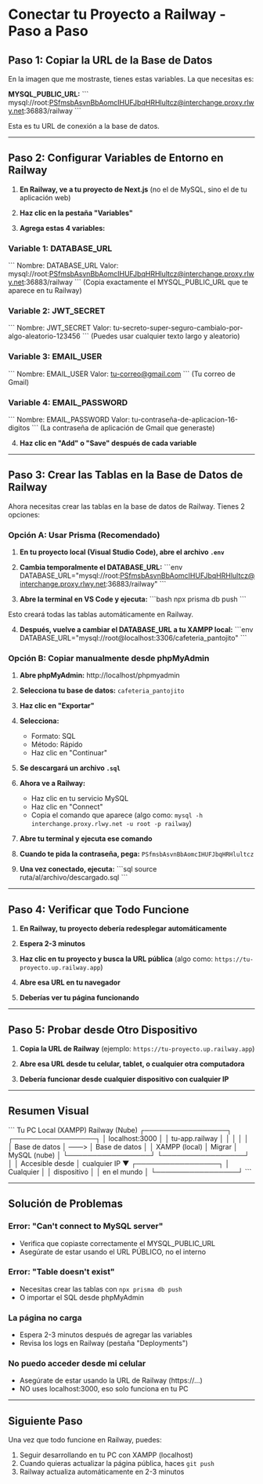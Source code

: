 # Conectar tu Proyecto a Railway - Paso a Paso

## Paso 1: Copiar la URL de la Base de Datos

En la imagen que me mostraste, tienes estas variables. La que necesitas es:

**MYSQL_PUBLIC_URL:**
\`\`\`
mysql://root:PSfmsbAsvnBbAomcIHUFJbqHRHlultcz@interchange.proxy.rlwy.net:36883/railway
\`\`\`

Esta es tu URL de conexión a la base de datos.

---

## Paso 2: Configurar Variables de Entorno en Railway

1. **En Railway, ve a tu proyecto de Next.js** (no el de MySQL, sino el de tu aplicación web)

2. **Haz clic en la pestaña "Variables"**

3. **Agrega estas 4 variables:**

### Variable 1: DATABASE_URL
\`\`\`
Nombre: DATABASE_URL
Valor: mysql://root:PSfmsbAsvnBbAomcIHUFJbqHRHlultcz@interchange.proxy.rlwy.net:36883/railway
\`\`\`
(Copia exactamente el MYSQL_PUBLIC_URL que te aparece en tu Railway)

### Variable 2: JWT_SECRET
\`\`\`
Nombre: JWT_SECRET
Valor: tu-secreto-super-seguro-cambialo-por-algo-aleatorio-123456
\`\`\`
(Puedes usar cualquier texto largo y aleatorio)

### Variable 3: EMAIL_USER
\`\`\`
Nombre: EMAIL_USER
Valor: tu-correo@gmail.com
\`\`\`
(Tu correo de Gmail)

### Variable 4: EMAIL_PASSWORD
\`\`\`
Nombre: EMAIL_PASSWORD
Valor: tu-contraseña-de-aplicacion-16-digitos
\`\`\`
(La contraseña de aplicación de Gmail que generaste)

4. **Haz clic en "Add" o "Save" después de cada variable**

---

## Paso 3: Crear las Tablas en la Base de Datos de Railway

Ahora necesitas crear las tablas en la base de datos de Railway. Tienes 2 opciones:

### Opción A: Usar Prisma (Recomendado)

1. **En tu proyecto local (Visual Studio Code), abre el archivo `.env`**

2. **Cambia temporalmente el DATABASE_URL:**
\`\`\`env
DATABASE_URL="mysql://root:PSfmsbAsvnBbAomcIHUFJbqHRHlultcz@interchange.proxy.rlwy.net:36883/railway"
\`\`\`

3. **Abre la terminal en VS Code y ejecuta:**
\`\`\`bash
npx prisma db push
\`\`\`

Esto creará todas las tablas automáticamente en Railway.

4. **Después, vuelve a cambiar el DATABASE_URL a tu XAMPP local:**
\`\`\`env
DATABASE_URL="mysql://root@localhost:3306/cafeteria_pantojito"
\`\`\`

### Opción B: Copiar manualmente desde phpMyAdmin

1. **Abre phpMyAdmin:** http://localhost/phpmyadmin

2. **Selecciona tu base de datos:** `cafeteria_pantojito`

3. **Haz clic en "Exportar"**

4. **Selecciona:**
   - Formato: SQL
   - Método: Rápido
   - Haz clic en "Continuar"

5. **Se descargará un archivo `.sql`**

6. **Ahora ve a Railway:**
   - Haz clic en tu servicio MySQL
   - Haz clic en "Connect"
   - Copia el comando que aparece (algo como: `mysql -h interchange.proxy.rlwy.net -u root -p railway`)

7. **Abre tu terminal y ejecuta ese comando**

8. **Cuando te pida la contraseña, pega:** `PSfmsbAsvnBbAomcIHUFJbqHRHlultcz`

9. **Una vez conectado, ejecuta:**
\`\`\`sql
source ruta/al/archivo/descargado.sql
\`\`\`

---

## Paso 4: Verificar que Todo Funcione

1. **En Railway, tu proyecto debería redesplegar automáticamente**

2. **Espera 2-3 minutos**

3. **Haz clic en tu proyecto y busca la URL pública** (algo como: `https://tu-proyecto.up.railway.app`)

4. **Abre esa URL en tu navegador**

5. **Deberías ver tu página funcionando**

---

## Paso 5: Probar desde Otro Dispositivo

1. **Copia la URL de Railway** (ejemplo: `https://tu-proyecto.up.railway.app`)

2. **Abre esa URL desde tu celular, tablet, o cualquier otra computadora**

3. **Debería funcionar desde cualquier dispositivo con cualquier IP**

---

## Resumen Visual

\`\`\`
Tu PC Local (XAMPP)          Railway (Nube)
┌─────────────────┐         ┌─────────────────┐
│  localhost:3000 │         │  tu-app.railway │
│                 │         │                 │
│  Base de datos  │  ───>   │  Base de datos  │
│  XAMPP (local)  │ Migrar  │  MySQL (nube)   │
└─────────────────┘         └─────────────────┘
                                    │
                                    │ Accesible desde
                                    │ cualquier IP
                                    ▼
                            ┌─────────────────┐
                            │  Cualquier      │
                            │  dispositivo    │
                            │  en el mundo    │
                            └─────────────────┘
\`\`\`

---

## Solución de Problemas

### Error: "Can't connect to MySQL server"
- Verifica que copiaste correctamente el MYSQL_PUBLIC_URL
- Asegúrate de estar usando el URL PÚBLICO, no el interno

### Error: "Table doesn't exist"
- Necesitas crear las tablas con `npx prisma db push`
- O importar el SQL desde phpMyAdmin

### La página no carga
- Espera 2-3 minutos después de agregar las variables
- Revisa los logs en Railway (pestaña "Deployments")

### No puedo acceder desde mi celular
- Asegúrate de estar usando la URL de Railway (https://...)
- NO uses localhost:3000, eso solo funciona en tu PC

---

## Siguiente Paso

Una vez que todo funcione en Railway, puedes:
1. Seguir desarrollando en tu PC con XAMPP (localhost)
2. Cuando quieras actualizar la página pública, haces `git push`
3. Railway actualiza automáticamente en 2-3 minutos
